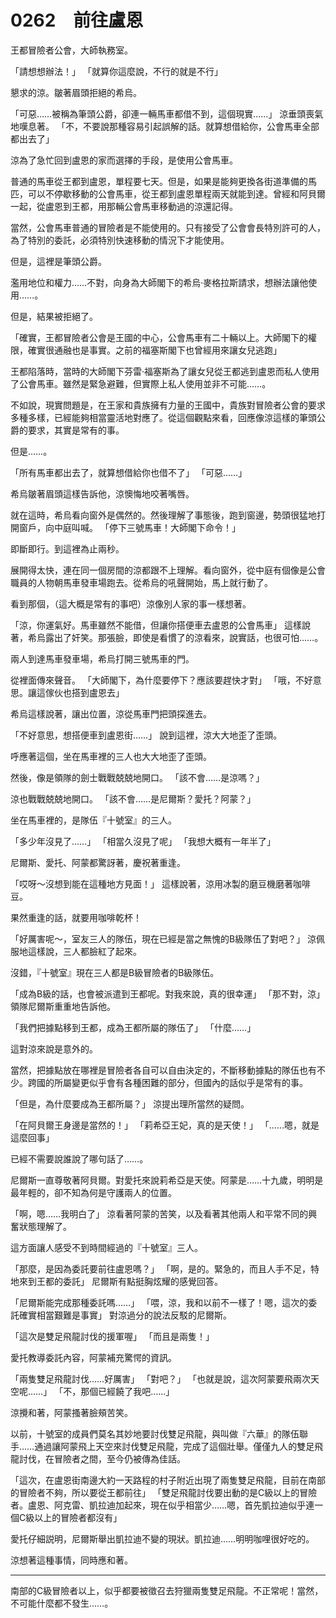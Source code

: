 # 0262　前往盧恩

王都冒險者公會，大師執務室。

「請想想辦法！」
「就算你這麼說，不行的就是不行」

懇求的涼。皺著眉頭拒絕的希烏。

「可惡……被稱為筆頭公爵，卻連一輛馬車都借不到，這個現實……」
涼垂頭喪氣地嘆息著。
「不，不要說那種容易引起誤解的話。就算想借給你，公會馬車全部都出去了」

涼為了急忙回到盧恩的家而選擇的手段，是使用公會馬車。

普通的馬車從王都到盧恩，單程要七天。但是，如果是能夠更換各街道準備的馬匹，可以不停歇移動的公會馬車，從王都到盧恩單程兩天就能到達。曾經和阿貝爾一起，從盧恩到王都，用那輛公會馬車移動過的涼還記得。

當然，公會馬車普通的冒險者是不能使用的。只有接受了公會會長特別許可的人，為了特別的委託，必須特別快速移動的情況下才能使用。

但是，這裡是筆頭公爵。

濫用地位和權力……不對，向身為大師閣下的希烏·麥格拉斯請求，想辦法讓他使用……。

但是，結果被拒絕了。

「確實，王都冒險者公會是王國的中心，公會馬車有二十輛以上。大師閣下的權限，確實很通融也是事實。之前的福塞斯閣下也曾經用來讓女兒逃跑」

王都陷落時，當時的大師閣下芬雷·福塞斯為了讓女兒從王都逃到盧恩而私人使用了公會馬車。雖然是緊急避難，但實際上私人使用並非不可能……。

不如說，現實問題是，在王家和貴族擁有力量的王國中，貴族對冒險者公會的要求多種多樣，已經能夠相當靈活地對應了。從這個觀點來看，回應像涼這樣的筆頭公爵的要求，其實是常有的事。

但是……。

「所有馬車都出去了，就算想借給你也借不了」
「可惡……」

希烏皺著眉頭這樣告訴他，涼懊悔地咬著嘴唇。

就在這時，希烏看向窗外是偶然的。然後理解了事態後，跑到窗邊，勢頭很猛地打開窗戶，向中庭叫喊。
「停下三號馬車！大師閣下命令！」

即斷即行。到這裡為止兩秒。

展開得太快，連在同一個房間的涼都跟不上理解。看向窗外，從中庭有個像是公會職員的人物朝馬車發車場跑去。從希烏的吼聲開始，馬上就行動了。

看到那個，（這大概是常有的事吧）涼像別人家的事一樣想著。

「涼，你運氣好。馬車雖然不能借，但讓你搭便車去盧恩的公會馬車」
這樣說著，希烏露出了奸笑。那張臉，即使是看慣了的涼看來，說實話，也很可怕……。

兩人到達馬車發車場，希烏打開三號馬車的門。

從裡面傳來聲音。
「大師閣下，為什麼要停下？應該要趕快才對」
「哦，不好意思。讓這傢伙也搭到盧恩去」

希烏這樣說著，讓出位置，涼從馬車門把頭探進去。

「不好意思，想搭便車到盧恩街……」
說到這裡，涼大大地歪了歪頭。

呼應著這個，坐在馬車裡的三人也大大地歪了歪頭。

然後，像是領隊的劍士戰戰兢兢地開口。
「該不會……是涼嗎？」

涼也戰戰兢兢地開口。
「該不會……是尼爾斯？愛托？阿蒙？」

坐在馬車裡的，是隊伍『十號室』的三人。

「多少年沒見了……」
「相當久沒見了呢」
「我想大概有一年半了」

尼爾斯、愛托、阿蒙都驚訝著，慶祝著重逢。

「哎呀～沒想到能在這種地方見面！」
這樣說著，涼用冰製的磨豆機磨著咖啡豆。

果然重逢的話，就要用咖啡乾杯！

「好厲害呢～，室友三人的隊伍，現在已經是當之無愧的B級隊伍了對吧？」
涼佩服地這樣說，三人都臉紅了起來。

沒錯，『十號室』現在三人都是B級冒險者的B級隊伍。

「成為B級的話，也會被派遣到王都呢。對我來說，真的很幸運」
「那不對，涼」
領隊尼爾斯重重地告訴他。

「我們把據點移到王都，成為王都所屬的隊伍了」
「什麼……」

這對涼來說是意外的。

當然，把據點放在哪裡是冒險者各自可以自由決定的，不斷移動據點的隊伍也有不少。跨國的所屬變更似乎會有各種困難的部分，但國內的話似乎是常有的事。

「但是，為什麼要成為王都所屬？」
涼提出理所當然的疑問。

「在阿貝爾王身邊是當然的！」
「莉希亞王妃，真的是天使！」
「……嗯，就是這麼回事」

已經不需要說誰說了哪句話了……。

尼爾斯一直尊敬著阿貝爾。對愛托來說莉希亞是天使。阿蒙是……十九歲，明明是最年輕的，卻不知為何是守護兩人的位置。

「啊，嗯……我明白了」
涼看著阿蒙的苦笑，以及看著其他兩人和平常不同的興奮狀態理解了。

這方面讓人感受不到時間經過的『十號室』三人。

「那麼，是因為委託要前往盧恩嗎？」
「啊，是的。緊急的，而且人手不足，特地來到王都的委託」
尼爾斯有點挺胸炫耀的感覺回答。

「尼爾斯能完成那種委託嗎……」
「喂，涼，我和以前不一樣了！嗯，這次的委託確實相當艱難是事實」
對涼過分的說法反駁的尼爾斯。

「這次是雙足飛龍討伐的援軍喔」
「而且是兩隻！」

愛托教導委託內容，阿蒙補充驚愕的資訊。

「兩隻雙足飛龍討伐……好厲害」
「對吧？」
「也就是說，這次阿蒙要飛兩次天空呢……」
「不，那個已經饒了我吧……」

涼攪和著，阿蒙搔著臉頰苦笑。

以前，十號室的成員們莫名其妙地要討伐雙足飛龍，與叫做『六華』的隊伍聯手……通過讓阿蒙飛上天空來討伐雙足飛龍，完成了這個壯舉。僅僅九人的雙足飛龍討伐，在冒險者之間，至今仍被傳為佳話。

「這次，在盧恩街南邊大約一天路程的村子附近出現了兩隻雙足飛龍，目前在南部的冒險者不夠，所以要從王都前往」
「雙足飛龍討伐要出動的是C級以上的冒險者。盧恩、阿克雷、凱拉迪加起來，現在似乎相當少……嗯，首先凱拉迪似乎連一個C級以上的冒險者都沒有」

愛托仔細説明，尼爾斯舉出凱拉迪不變的現狀。凱拉迪……明明咖哩很好吃的。

涼想著這種事情，同時應和著。

---

南部的C級冒險者以上，似乎都要被徵召去狩獵兩隻雙足飛龍。不正常呢！當然，不可能什麼都不發生……。